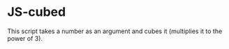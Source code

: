 # JS-cubed
This script takes a number as an argument and cubes it (multiplies it to the power of 3).
